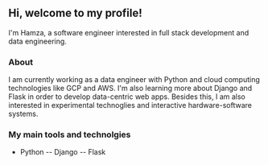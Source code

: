 ## Hi, welcome to my profile!

I'm Hamza, a software engineer interested in full stack development and data engineering. 

### About
I am currently working as a data engineer with Python and cloud computing technologies like GCP and AWS. I'm also learning more about Django and Flask in order to develop data-centric web apps. Besides this, I am also interested in experimental technoglies and interactive hardware-software systems.

### My main tools and technolgies
- Python
-- Django
-- Flask

